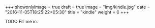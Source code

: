 +++
showonlyimage = true
draft = true
image = "img/kindle.jpg"
date = "2016-11-05T18:25:22+05:30"
title = "kindle"
weight = 0
+++

TODO Fill me in.

